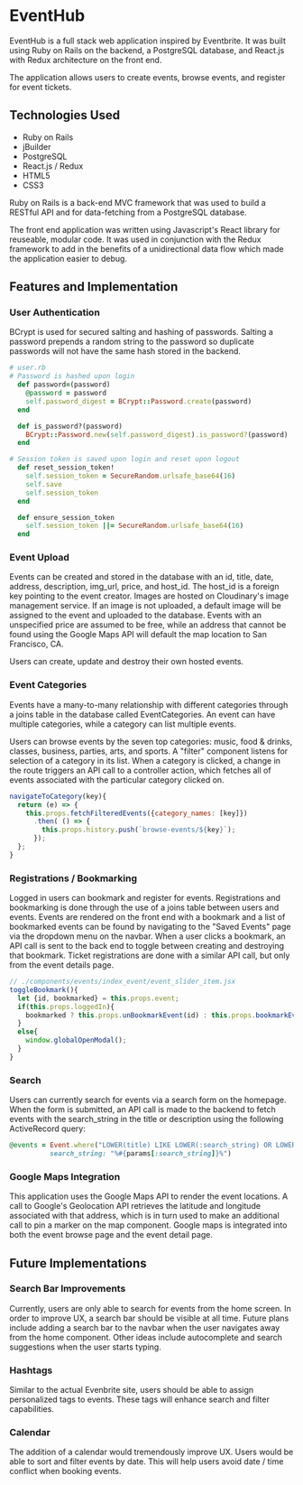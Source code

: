 # EventHub

EventHub is a full stack web application inspired by Eventbrite. It was built using Ruby on Rails on the backend, a PostgreSQL database, and React.js with Redux architecture on the front end.

The application allows users to create events, browse events, and register for event tickets.

## Technologies Used

* Ruby on Rails
* jBuilder
* PostgreSQL
* React.js / Redux
* HTML5
* CSS3

Ruby on Rails is a back-end MVC framework that was used to build a RESTful API and for data-fetching from a PostgreSQL database.

The front end application was written using Javascript's React library for reuseable, modular code. It was used in conjunction with the Redux framework to add in the benefits of a unidirectional data flow which made the application easier to debug.

## Features and Implementation

### User Authentication

BCrypt is used for secured salting and hashing of passwords. Salting a password prepends a random string to the password so duplicate passwords will not have the same hash stored in the backend.

```ruby
# user.rb
# Password is hashed upon login
  def password=(password)
    @password = password
    self.password_digest = BCrypt::Password.create(password)
  end

  def is_password?(password)
    BCrypt::Password.new(self.password_digest).is_password?(password)
  end

# Session token is saved upon login and reset upon logout
  def reset_session_token!
    self.session_token = SecureRandom.urlsafe_base64(16)
    self.save
    self.session_token
  end

  def ensure_session_token
    self.session_token ||= SecureRandom.urlsafe_base64(16)
  end
```


### Event Upload

Events can be created and stored in the database with an id, title, date, address, description, img_url, price, and host_id.  The host_id is a foreign key pointing to the event creator. Images are hosted on Cloudinary's image management service. If an image is not uploaded, a default image will be assigned to the event and uploaded to the database. Events with an unspecified price are assumed to be free, while an address that cannot be found using the Google Maps API will default the map location to San Francisco, CA.

Users can create, update and destroy their own hosted events.

### Event Categories

Events have a many-to-many relationship with different categories through a joins table in the database called EventCategories. An event can have multiple categories, while a category can list multiple events.

Users can browse events by the seven top categories:  music, food & drinks, classes, business, parties, arts, and sports.  A "filter" component listens for selection of a category in its list. When a category is clicked, a change in the route triggers an API call to a controller action, which fetches all of events associated with the particular category clicked on.

```javascript
navigateToCategory(key){
  return (e) => {
    this.props.fetchFilteredEvents({category_names: [key]})
      .then( () => {
        this.props.history.push(`browse-events/${key}`);
      });
  };
}
```

### Registrations / Bookmarking

Logged in users can bookmark and register for events.  Registrations and bookmarking is done through the use of a joins table between users and events. Events are rendered on the front end with a bookmark and a list of bookmarked events can be found by navigating to the "Saved Events" page via the dropdown menu on the navbar. When a user clicks a bookmark, an API call is sent to the back end to toggle between creating and destroying that bookmark. Ticket registrations are done with a similar API call, but only from the event details page.

```javascript
// ./components/events/index_event/event_slider_item.jsx
toggleBookmark(){
  let {id, bookmarked} = this.props.event;
  if(this.props.loggedIn){
    bookmarked ? this.props.unBookmarkEvent(id) : this.props.bookmarkEvent(id);
  }
  else{
    window.globalOpenModal();
  }
}
```

### Search

Users can currently search for events via a search form on the homepage. When the form is submitted, an API call is made to the backend to fetch events with the search_string in the title or description using the following ActiveRecord query:

```ruby
@events = Event.where("LOWER(title) LIKE LOWER(:search_string) OR LOWER(full_description) LIKE LOWER(:search_string)",
          search_string: "%#{params[:search_string]}%")
```

### Google Maps Integration

This application uses the Google Maps API to render the event locations. A call to Google's Geolocation API retrieves the latitude and longitude associated with that address, which is in turn used to make an additional call to pin a marker on the map component. Google maps is integrated into both the event browse page and the event detail page.

## Future Implementations

### Search Bar Improvements

Currently, users are only able to search for events from the home screen. In order to improve UX, a search bar should be visible at all time. Future plans include adding a search bar to the navbar when the user navigates away from the home component. Other ideas include autocomplete and search suggestions when the user starts typing.

### Hashtags

Similar to the actual Evenbrite site, users should be able to assign personalized tags to events. These tags will enhance search and filter capabilities.

### Calendar

The addition of a calendar would tremendously improve UX. Users would be able to sort and filter events by date. This will help users avoid date / time conflict when booking events.
